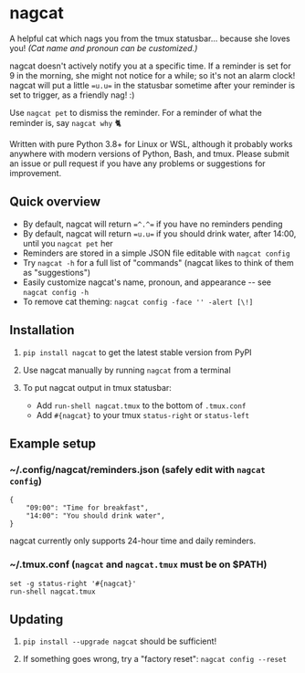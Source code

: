 # nagcat

A helpful cat which nags you from the tmux statusbar... because she loves you! *(Cat name and pronoun can be customized.)*

nagcat doesn't actively notify you at a specific time. If a reminder is set for 9 in the morning, she might not notice for a while; so it's not an alarm clock! nagcat will put a little `=u.u=` in the statusbar sometime after your reminder is set to trigger, as a friendly nag! :)

Use `nagcat pet` to dismiss the reminder. For a reminder of what the reminder is, say `nagcat why` 🐈

Written with pure Python 3.8+ for Linux or WSL, although it probably works anywhere with modern versions of Python, Bash, and tmux. Please submit an issue or pull request if you have any problems or suggestions for improvement.


## Quick overview

* By default, nagcat will return `=^.^=` if you have no reminders pending
* By default, nagcat will return `=u.u=` if you should drink water, after 14:00, until you `nagcat pet` her
* Reminders are stored in a simple JSON file editable with `nagcat config`
* Try `nagcat -h` for a full list of "commands" (nagcat likes to think of them as "suggestions")
* Easily customize nagcat's name, pronoun, and appearance -- see `nagcat config -h`
* To remove cat theming: `nagcat config -face '' -alert [\!]`


## Installation

1. `pip install nagcat` to get the latest stable version from PyPI

1. Use nagcat manually by running `nagcat` from a terminal

1. To put nagcat output in tmux statusbar:
    * Add `run-shell nagcat.tmux` to the bottom of `.tmux.conf`
    * Add `#{nagcat}` to your tmux `status-right` or `status-left`


## Example setup

### ~/.config/nagcat/reminders.json **(safely edit with `nagcat config`)**
```
{
    "09:00": "Time for breakfast",
    "14:00": "You should drink water",
}
```

nagcat currently only supports 24-hour time and daily reminders.

### ~/.tmux.conf **(`nagcat` and `nagcat.tmux` must be on $PATH)**
```
set -g status-right '#{nagcat}'
run-shell nagcat.tmux
```


## Updating

1. `pip install --upgrade nagcat` should be sufficient!

1. If something goes wrong, try a "factory reset": `nagcat config --reset`
